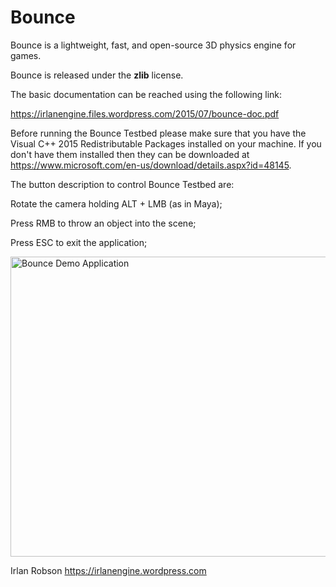 # Bounce

Bounce is a lightweight, fast, and open-source 3D physics engine for games. 

Bounce is released under the <b>zlib</b> license. 

The basic documentation can be reached using the following link:

https://irlanengine.files.wordpress.com/2015/07/bounce-doc.pdf

Before running the Bounce Testbed please make sure that you have the Visual C++ 2015 Redistributable Packages installed on your machine. If you don't have them installed then they can be downloaded at https://www.microsoft.com/en-us/download/details.aspx?id=48145.

The button description to control Bounce Testbed are:

Rotate the camera holding ALT + LMB (as in Maya);

Press RMB to throw an object into the scene;

Press ESC to exit the application;

<img src="https://irlanengine.files.wordpress.com/2015/08/screenshot-of-bounce.png" alt="Bounce Demo Application" width=640 height=480 align="middle">

Irlan Robson https://irlanengine.wordpress.com
